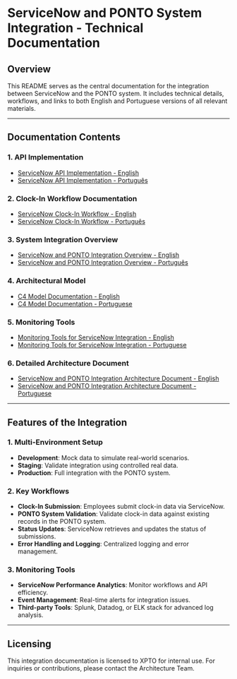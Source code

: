 
# ServiceNow and PONTO System Integration - Technical Documentation

## Overview
This README serves as the central documentation for the integration between ServiceNow and the PONTO system. It includes technical details, workflows, and links to both English and Portuguese versions of all relevant materials.

---

## Documentation Contents

### 1. API Implementation
- [ServiceNow API Implementation - English](en/servicenow_api_workflow-en.md)
- [ServiceNow API Implementation - Português](en/servicenow_ponto_api_implementation-pt.md)

### 2. Clock-In Workflow Documentation
- [ServiceNow Clock-In Workflow - English](en/servicenow_clockin_api_workflow-pt.md)
- [ServiceNow Clock-In Workflow - Português](pt/servicenow_clockin_api_workflow-pt.md)

### 3. System Integration Overview
- [ServiceNow and PONTO Integration Overview - English](en/ServiceNow_PONTO_Integration_README-en.md)
- [ServiceNow and PONTO Integration Overview  - Português](pt/ServiceNow_PONTO_Integration_README-pt.md)

### 4. Architectural Model
- [C4 Model Documentation - English](en/c4_model_documentation-en.md)
- [C4 Model Documentation - Portuguese](pt/c4_model_documentacao-pt.md)

### 5. Monitoring Tools
- [Monitoring Tools for ServiceNow Integration - English](en/servicenow_monitoring_tools-en.md)
- [Monitoring Tools for ServiceNow Integration - Portuguese](pt/servicenow_monitoring_tools-pt.md)

### 6. Detailed Architecture Document
- [ServiceNow and PONTO Integration Architecture Document - English](en/architecture_document_servicenow_ponto-en.md)
- [ServiceNow and PONTO Integration Architecture Document - Portuguese](pt/architecture_document_servicenow_ponto-pt.md)

---

## Features of the Integration

### 1. Multi-Environment Setup
- **Development**: Mock data to simulate real-world scenarios.
- **Staging**: Validate integration using controlled real data.
- **Production**: Full integration with the PONTO system.

### 2. Key Workflows
- **Clock-In Submission**: Employees submit clock-in data via ServiceNow.
- **PONTO System Validation**: Validate clock-in data against existing records in the PONTO system.
- **Status Updates**: ServiceNow retrieves and updates the status of submissions.
- **Error Handling and Logging**: Centralized logging and error management.

### 3. Monitoring Tools
- **ServiceNow Performance Analytics**: Monitor workflows and API efficiency.
- **Event Management**: Real-time alerts for integration issues.
- **Third-party Tools**: Splunk, Datadog, or ELK stack for advanced log analysis.

---

## Licensing
This integration documentation is licensed to XPTO for internal use. For inquiries or contributions, please contact the Architecture Team.
